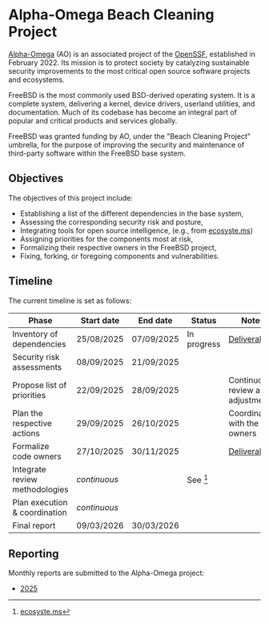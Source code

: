 # Alpha-Omega Beach Cleaning Project

[Alpha-Omega](https://alpha-omega.dev) (AO) is an associated project of the
[OpenSSF](https://openssf.org), established in February 2022. Its mission is to
protect society by catalyzing sustainable security improvements to the most
critical open source software projects and ecosystems.

FreeBSD is the most commonly used BSD-derived operating system. It is a complete
system, delivering a kernel, device drivers, userland utilities, and
documentation. Much of its codebase has become an integral part of popular and
critical products and services globally.

FreeBSD was granted funding by AO, under the "Beach Cleaning Project" umbrella,
for the purpose of improving the security and maintenance of third-party
software within the FreeBSD base system.

## Objectives

The objectives of this project include:

* Establishing a list of the different dependencies in the base system,
* Assessing the corresponding security risk and posture,
* Integrating tools for open source intelligence, (e.g., from
  [ecosyste.ms](https://ecosyste.ms))
* Assigning priorities for the components most at risk,
* Formalizing their respective owners in the FreeBSD project,
* Fixing, forking, or foregoing components and vulnerabilities.

## Timeline

The current timeline is set as follows:

| Phase                          | Start date | End date   | Status      | Notes                             |
| ------------------------------ | ---------- | ---------- | ----------- | --------------------------------- |
| Inventory of dependencies      | 25/08/2025 | 07/09/2025 | In progress | [Deliverable](dependencies.md)    |
| Security risk assessments      | 08/09/2025 | 21/09/2025 |             |                                   |
| Propose list of priorities     | 22/09/2025 | 28/09/2025 |             | Continuous review and adjustments |
| Plan the respective actions    | 29/09/2025 | 26/10/2025 |             | Coordination with the owners      |
| Formalize code owners          | 27/10/2025 | 30/11/2025 |             | [Deliverable](owners.md)          |
| Integrate review methodologies |       _continuous_      |             | See [^1]                          |
| Plan execution & coordination  |       _continuous_      |             |                                   |
| Final report                   | 09/03/2026 | 30/03/2026 |             |                                   |

[^1]: [ecosyste.ms](https://ecosyste.ms)

## Reporting

Monthly reports are submitted to the Alpha-Omega project:

* [2025](https://github.com/ossf/alpha-omega/tree/main/alpha/engagements/2025/FreeBSD)


